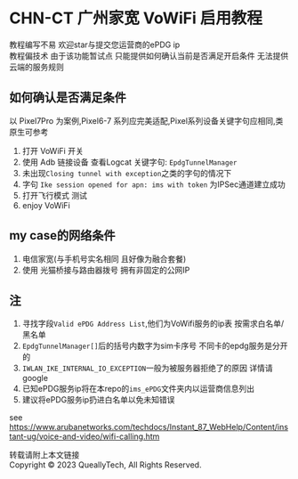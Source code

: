 # CHN-CT 广州家宽 VoWiFi 启用教程  

教程编写不易 欢迎star与提交您运营商的ePDG ip  
教程偏技术 由于该功能暂试点 只能提供如何确认当前是否满足开启条件 无法提供云端的服务规则  

## 如何确认是否满足条件

以 Pixel7Pro 为案例,Pixel6-7 系列应完美适配,Pixel系列设备关键字句应相同,类原生可参考  

1. 打开 VoWiFi 开关
2. 使用 Adb 链接设备 查看Logcat 关键字句: `EpdgTunnelManager`  
3. 未出现`Closing tunnel with exception`之类的字句的情况下  
4. 字句 `Ike session opened for apn: ims with token` 为IPSec通道建立成功  
5. 打开飞行模式 测试  
6. enjoy VoWiFi  

## my case的网络条件

1. 电信家宽(与手机号实名相同 且好像为融合套餐)
2. 使用 光猫桥接与路由器拨号 拥有非固定的公网IP

## 注

1. 寻找字段`Valid ePDG Address List`,他们为VoWifi服务的ip表 按需求白名单/黑名单  
2. `EpdgTunnelManager[]`后的括号内数字为sim卡序号 不同卡的epdg服务是分开的  
3. `IWLAN_IKE_INTERNAL_IO_EXCEPTION`一般为被服务器拒绝了的原因 详情请google  
4. 已知ePDG服务ip将在本repo的`ims_ePDG`文件夹内以运营商信息列出  
5. 建议将ePDG服务ip扔进白名单以免未知错误

see <https://www.arubanetworks.com/techdocs/Instant_87_WebHelp/Content/instant-ug/voice-and-video/wifi-calling.htm>

转载请附上本文链接  
Copyright © 2023 QueallyTech, All Rights Reserved.
